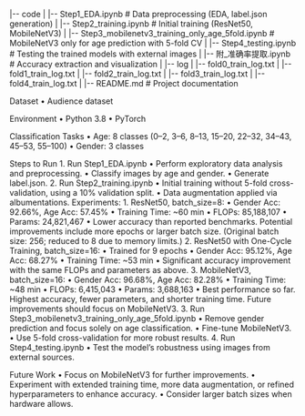 |-- code
|   |-- Step1_EDA.ipynb                  # Data preprocessing (EDA, label.json generation)
|   |-- Step2_training.ipynb             # Initial training (ResNet50, MobileNetV3)
|   |-- Step3_mobilenetv3_training_only_age_5fold.ipynb  # MobileNetV3 only for age prediction with 5-fold CV
|   |-- Step4_testing.ipynb              # Testing the trained models with external images
|   |-- 附_准确率提取.ipynb                # Accuracy extraction and visualization
|
|-- log
|   |-- fold0_train_log.txt
|   |-- fold1_train_log.txt
|   |-- fold2_train_log.txt
|   |-- fold3_train_log.txt
|   |-- fold4_train_log.txt
|
|-- README.md                            # Project documentation

Dataset
	•	Audience dataset

Environment
	•	Python 3.8
	•	PyTorch

Classification Tasks
	•	Age: 8 classes (0–2, 3–6, 8–13, 15–20, 22–32, 34–43, 45–53, 55–100)
	•	Gender: 3 classes

Steps to Run
	1.	Run Step1_EDA.ipynb
	•	Perform exploratory data analysis and preprocessing.
	•	Classify images by age and gender.
	•	Generate label.json.
	2.	Run Step2_training.ipynb
	•	Initial training without 5-fold cross-validation, using a 10% validation split.
	•	Data augmentation applied via albumentations.
Experiments:
	1.	ResNet50, batch_size=8:
	•	Gender Acc: 92.66%, Age Acc: 57.45%
	•	Training Time: ~60 min
	•	FLOPs: 85,188,107
	•	Params: 24,821,467
	•	Lower accuracy than reported benchmarks. Potential improvements include more epochs or larger batch size. (Original batch size: 256; reduced to 8 due to memory limits.)
	2.	ResNet50 with One-Cycle Training, batch_size=16:
	•	Trained for 9 epochs
	•	Gender Acc: 95.12%, Age Acc: 68.27%
	•	Training Time: ~53 min
	•	Significant accuracy improvement with the same FLOPs and parameters as above.
	3.	MobileNetV3, batch_size=16:
	•	Gender Acc: 96.68%, Age Acc: 82.28%
	•	Training Time: ~48 min
	•	FLOPs: 6,415,043
	•	Params: 3,688,163
	•	Best performance so far. Highest accuracy, fewer parameters, and shorter training time. Future improvements should focus on MobileNetV3.
	3.	Run Step3_mobilenetv3_training_only_age_5fold.ipynb
	•	Remove gender prediction and focus solely on age classification.
	•	Fine-tune MobileNetV3.
	•	Use 5-fold cross-validation for more robust results.
	4.	Run Step4_testing.ipynb
	•	Test the model’s robustness using images from external sources.

Future Work
	•	Focus on MobileNetV3 for further improvements.
	•	Experiment with extended training time, more data augmentation, or refined hyperparameters to enhance accuracy.
	•	Consider larger batch sizes when hardware allows.
